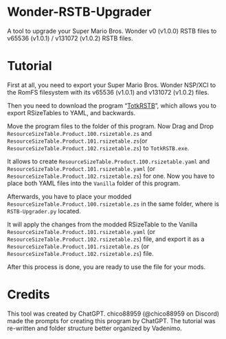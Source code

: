 # Wonder-RSTB-Upgrader
A tool to upgrade your Super Mario Bros. Wonder v0 (v1.0.0) RSTB files to v65536 (v1.0.1) / v131072 (v1.0.2) RSTB files.

# Tutorial
First at all, you need to export your Super Mario Bros. Wonder NSP/XCI to the RomFS filesystem with its v65536 (v1.0.1) and v131072 (v1.0.2) files.

Then you need to download the program “[TotkRSTB](https://github.com/VelouriasMoon/TotkRSTB)”, which allows you to export RSizeTables to YAML, and backwards.

Move the program files to the folder of this program. Now Drag and Drop `ResourceSizeTable.Product.100.rsizetable.zs` and `ResourceSizeTable.Product.101.rsizetable.zs`(or `ResourceSizeTable.Product.102.rsizetable.zs`) to `TotkRSTB.exe`.

It allows to create `ResourceSizeTable.Product.100.rsizetable.yaml` and `ResourceSizeTable.Product.101.rsizetable.yaml` (or `ResourceSizeTable.Product.102.rsizetable.zs`) for one. Now you have to place both YAML files into the `Vanilla` folder of this program.

Afterwards, you have to place your modded `ResourceSizeTable.Product.100.rsizetable.zs` in the same folder, where is `RSTB-Upgrader.py` located.

It will apply the changes from the modded RSizeTable to the Vanilla `ResourceSizeTable.Product.101.rsizetable.yaml` (or `ResourceSizeTable.Product.102.rsizetable.zs`) file, and export it as a `ResourceSizeTable.Product.101.rsizetable.zs` (or `ResourceSizeTable.Product.102.rsizetable.zs`) file.

After this process is done, you are ready to use the file for your mods.

# Credits
This tool was created by ChatGPT. chico88959 (@chico88959 on Discord) made the prompts for creating this program by ChatGPT. The tutorial was re-written and folder structure better organized by Vadenimo.
